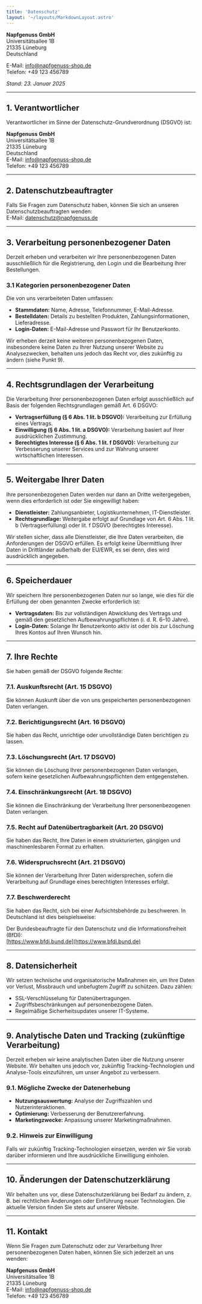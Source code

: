 ```yaml
---
title: 'Datenschutz'
layout: '~/layouts/MarkdownLayout.astro'
---
```


**Napfgenuss GmbH**  
Universitätsallee 1B  
21335 Lüneburg  
Deutschland  

E-Mail: [info@napfgenuss-shop.de](mailto:info@napfgenuss-shop.de)  
Telefon: +49 123 456789  

*Stand: 23. Januar 2025*

---

## 1. Verantwortlicher

Verantwortlicher im Sinne der Datenschutz-Grundverordnung (DSGVO) ist:  

**Napfgenuss GmbH**  
Universitätsallee 1B  
21335 Lüneburg  
Deutschland  
E-Mail: [info@napfgenuss-shop.de](mailto:info@napfgenuss-shop.de)  
Telefon: +49 123 456789

---

## 2. Datenschutzbeauftragter

Falls Sie Fragen zum Datenschutz haben, können Sie sich an unseren Datenschutzbeauftragten wenden:  
E-Mail: [datenschutz@napfgenuss.de](mailto:datenschutz@napfgenuss.de)

---

## 3. Verarbeitung personenbezogener Daten

Derzeit erheben und verarbeiten wir Ihre personenbezogenen Daten ausschließlich für die Registrierung, den Login und die Bearbeitung Ihrer Bestellungen. 

### 3.1 Kategorien personenbezogener Daten
Die von uns verarbeiteten Daten umfassen:  
- **Stammdaten:** Name, Adresse, Telefonnummer, E-Mail-Adresse.  
- **Bestelldaten:** Details zu bestellten Produkten, Zahlungsinformationen, Lieferadresse.  
- **Login-Daten:** E-Mail-Adresse und Passwort für Ihr Benutzerkonto.  

Wir erheben derzeit keine weiteren personenbezogenen Daten, insbesondere keine Daten zu Ihrer Nutzung unserer Website zu Analysezwecken, behalten uns jedoch das Recht vor, dies zukünftig zu ändern (siehe Punkt 9).

---

## 4. Rechtsgrundlagen der Verarbeitung

Die Verarbeitung Ihrer personenbezogenen Daten erfolgt ausschließlich auf Basis der folgenden Rechtsgrundlagen gemäß Art. 6 DSGVO:  
- **Vertragserfüllung (§ 6 Abs. 1 lit. b DSGVO):** Verarbeitung zur Erfüllung eines Vertrags.  
- **Einwilligung (§ 6 Abs. 1 lit. a DSGVO):** Verarbeitung basiert auf Ihrer ausdrücklichen Zustimmung.  
- **Berechtigtes Interesse (§ 6 Abs. 1 lit. f DSGVO):** Verarbeitung zur Verbesserung unserer Services und zur Wahrung unserer wirtschaftlichen Interessen.

---

## 5. Weitergabe Ihrer Daten

Ihre personenbezogenen Daten werden nur dann an Dritte weitergegeben, wenn dies erforderlich ist oder Sie eingewilligt haben:  
- **Dienstleister:** Zahlungsanbieter, Logistikunternehmen, IT-Dienstleister.  
- **Rechtsgrundlage:** Weitergabe erfolgt auf Grundlage von Art. 6 Abs. 1 lit. b (Vertragserfüllung) oder lit. f DSGVO (berechtigtes Interesse).  

Wir stellen sicher, dass alle Dienstleister, die Ihre Daten verarbeiten, die Anforderungen der DSGVO erfüllen. Es erfolgt keine Übermittlung Ihrer Daten in Drittländer außerhalb der EU/EWR, es sei denn, dies wird ausdrücklich angegeben.

---

## 6. Speicherdauer

Wir speichern Ihre personenbezogenen Daten nur so lange, wie dies für die Erfüllung der oben genannten Zwecke erforderlich ist:  
- **Vertragsdaten:** Bis zur vollständigen Abwicklung des Vertrags und gemäß den gesetzlichen Aufbewahrungspflichten (i. d. R. 6–10 Jahre).  
- **Login-Daten:** Solange Ihr Benutzerkonto aktiv ist oder bis zur Löschung Ihres Kontos auf Ihren Wunsch hin.

---

## 7. Ihre Rechte

Sie haben gemäß der DSGVO folgende Rechte:  

### 7.1. Auskunftsrecht (Art. 15 DSGVO)  
Sie können Auskunft über die von uns gespeicherten personenbezogenen Daten verlangen.

### 7.2. Berichtigungsrecht (Art. 16 DSGVO)  
Sie haben das Recht, unrichtige oder unvollständige Daten berichtigen zu lassen.

### 7.3. Löschungsrecht (Art. 17 DSGVO)  
Sie können die Löschung Ihrer personenbezogenen Daten verlangen, sofern keine gesetzlichen Aufbewahrungspflichten dem entgegenstehen.

### 7.4. Einschränkungsrecht (Art. 18 DSGVO)  
Sie können die Einschränkung der Verarbeitung Ihrer personenbezogenen Daten verlangen.

### 7.5. Recht auf Datenübertragbarkeit (Art. 20 DSGVO)  
Sie haben das Recht, Ihre Daten in einem strukturierten, gängigen und maschinenlesbaren Format zu erhalten.

### 7.6. Widerspruchsrecht (Art. 21 DSGVO)  
Sie können der Verarbeitung Ihrer Daten widersprechen, sofern die Verarbeitung auf Grundlage eines berechtigten Interesses erfolgt.

### 7.7. Beschwerderecht  
Sie haben das Recht, sich bei einer Aufsichtsbehörde zu beschweren. In Deutschland ist dies beispielsweise:  

Der Bundesbeauftragte für den Datenschutz und die Informationsfreiheit (BfDI):  
[https://www.bfdi.bund.de](https://www.bfdi.bund.de)

---

## 8. Datensicherheit

Wir setzen technische und organisatorische Maßnahmen ein, um Ihre Daten vor Verlust, Missbrauch und unbefugtem Zugriff zu schützen. Dazu zählen:  
- SSL-Verschlüsselung für Datenübertragungen.  
- Zugriffsbeschränkungen auf personenbezogene Daten.  
- Regelmäßige Sicherheitsupdates unserer IT-Systeme.

---

## 9. Analytische Daten und Tracking (zukünftige Verarbeitung)

Derzeit erheben wir keine analytischen Daten über die Nutzung unserer Website. Wir behalten uns jedoch vor, zukünftig Tracking-Technologien und Analyse-Tools einzuführen, um unser Angebot zu verbessern.  

### 9.1. Mögliche Zwecke der Datenerhebung
- **Nutzungsauswertung:** Analyse der Zugriffszahlen und Nutzerinteraktionen.  
- **Optimierung:** Verbesserung der Benutzererfahrung.  
- **Marketingzwecke:** Anpassung unserer Marketingmaßnahmen.  

### 9.2. Hinweis zur Einwilligung
Falls wir zukünftig Tracking-Technologien einsetzen, werden wir Sie vorab darüber informieren und Ihre ausdrückliche Einwilligung einholen.  

---

## 10. Änderungen der Datenschutzerklärung

Wir behalten uns vor, diese Datenschutzerklärung bei Bedarf zu ändern, z. B. bei rechtlichen Änderungen oder Einführung neuer Technologien. Die aktuelle Version finden Sie stets auf unserer Website.  

---

## 11. Kontakt

Wenn Sie Fragen zum Datenschutz oder zur Verarbeitung Ihrer personenbezogenen Daten haben, können Sie sich jederzeit an uns wenden:  

**Napfgenuss GmbH**  
Universitätsallee 1B  
21335 Lüneburg  
E-Mail: [info@napfgenuss-shop.de](mailto:info@napfgenuss-shop.de)  
Telefon: +49 123 456789  